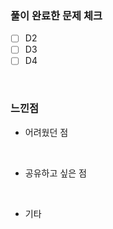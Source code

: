 
### 풀이 완료한 문제 체크

- [ ]  D2
- [ ]  D3
- [ ]  D4

<br>


### 느낀점

- 어려웠던 점
<br>

- 공유하고 싶은 점
<br>

- 기타
